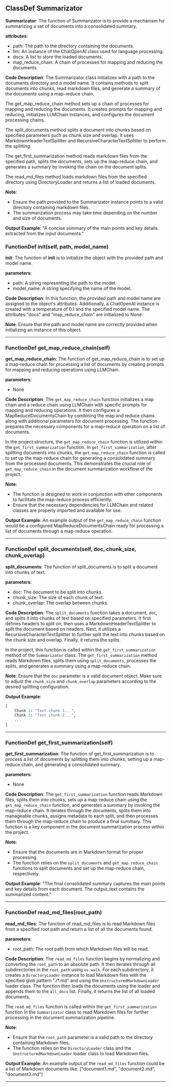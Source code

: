 ## ClassDef Summarizator
**Summarizator**: The function of Summarizator is to provide a mechanism for summarizing a set of documents into a consolidated summary.

**attributes**:
- path: The path to the directory containing the documents.
- llm: An instance of the ChatOpenAI class used for language processing.
- docs: A list to store the loaded documents.
- map_reduce_chain: A chain of processes for mapping and reducing the documents.

**Code Description**:
The Summarizator class initializes with a path to the documents directory and a model name. It contains methods to split documents into chunks, read markdown files, and generate a summary of the documents using a map-reduce chain.

The get_map_reduce_chain method sets up a chain of processes for mapping and reducing the documents. It creates prompts for mapping and reducing, initializes LLMChain instances, and configures the document processing chains.

The split_documents method splits a document into chunks based on specified parameters such as chunk size and overlap. It uses MarkdownHeaderTextSplitter and RecursiveCharacterTextSplitter to perform the splitting.

The get_first_summarization method reads markdown files from the specified path, splits the documents, sets up the map-reduce chain, and generates a summary by invoking the chain on the document splits.

The read_md_files method loads markdown files from the specified directory using DirectoryLoader and returns a list of loaded documents.

**Note**:
- Ensure the path provided to the Summarizator instance points to a valid directory containing markdown files.
- The summarization process may take time depending on the number and size of documents.

**Output Example**:
"A concise summary of the main points and key details extracted from the input documents."
### FunctionDef __init__(self, path, model_name)
**__init__**: The function of __init__ is to initialize the object with the provided path and model name.

**parameters**:
- path: A string representing the path to the model.
- model_name: A string specifying the name of the model.

**Code Description**:
In this function, the provided path and model name are assigned to the object's attributes. Additionally, a ChatOpenAI instance is created with a temperature of 0.1 and the specified model name. The attributes "docs" and "map_reduce_chain" are initialized to None.

**Note**:
Ensure that the path and model name are correctly provided when initializing an instance of this object.
***
### FunctionDef get_map_reduce_chain(self)
**get_map_reduce_chain**: The function of get_map_reduce_chain is to set up a map-reduce chain for processing a list of documents by creating prompts for mapping and reducing operations using LLMChain.

**parameters**:
- None

**Code Description**: 
The `get_map_reduce_chain` function initializes a map chain and a reduce chain using LLMChain with specific prompts for mapping and reducing operations. It then configures a MapReduceDocumentsChain by combining the map and reduce chains along with additional parameters for document processing. The function prepares the necessary components for a map-reduce operation on a list of documents.

In the project structure, the `get_map_reduce_chain` function is utilized within the `get_first_summarization` function. In `get_first_summarization`, after splitting documents into chunks, the `get_map_reduce_chain` function is called to set up the map-reduce chain for generating a consolidated summary from the processed documents. This demonstrates the crucial role of `get_map_reduce_chain` in the document summarization workflow of the project.

**Note**:
- The function is designed to work in conjunction with other components to facilitate the map-reduce process efficiently.
- Ensure that the necessary dependencies for LLMChain and related classes are properly imported and available for use.

**Output Example**:
An example output of the `get_map_reduce_chain` function would be a configured MapReduceDocumentsChain ready for processing a list of documents through a map-reduce operation.
***
### FunctionDef split_documents(self, doc, chunk_size, chunk_overlap)
**split_documents**: The function of split_documents is to split a document into chunks of text.

**parameters**:
- doc: The document to be split into chunks.
- chunk_size: The size of each chunk of text.
- chunk_overlap: The overlap between chunks.

**Code Description**:
The `split_documents` function takes a document, `doc`, and splits it into chunks of text based on specified parameters. It first defines headers to split on, then uses a MarkdownHeaderTextSplitter to split the document based on headers. Next, it utilizes a RecursiveCharacterTextSplitter to further split the text into chunks based on the chunk size and overlap. Finally, it returns the splits.

In the project, this function is called within the `get_first_summarization` method of the `Summarizator` class. The `get_first_summarization` method reads Markdown files, splits them using `split_documents`, processes the splits, and generates a summary using a map-reduce chain.

**Note**:
Ensure that the `doc` parameter is a valid document object.
Make sure to adjust the `chunk_size` and `chunk_overlap` parameters according to the desired splitting configuration.

**Output Example**:
```python
[
    Chunk 1: "Text chunk 1...",
    Chunk 2: "Text chunk 2...",
    ...
]
```
***
### FunctionDef get_first_summarization(self)
**get_first_summarization**: The function of get_first_summarization is to process a list of documents by splitting them into chunks, setting up a map-reduce chain, and generating a consolidated summary.

**parameters**:
- None

**Code Description**: 
The `get_first_summarization` function reads Markdown files, splits them into chunks, sets up a map-reduce chain using the `get_map_reduce_chain` function, and generates a summary by invoking the map-reduce chain. It iterates through the documents, splits them into manageable chunks, assigns metadata to each split, and then processes them through the map-reduce chain to produce a final summary. This function is a key component in the document summarization process within the project.

**Note**:
- Ensure that the documents are in Markdown format for proper processing.
- The function relies on the `split_documents` and `get_map_reduce_chain` functions to split documents and set up the map-reduce chain, respectively.

**Output Example**:
"The final consolidated summary captures the main points and key details from each document. The output_text contains the summarized content."
***
### FunctionDef read_md_files(root_path)
**read_md_files**: The function of read_md_files is to read Markdown files from a specified root path and return a list of all the documents found.

**parameters**:
- root_path: The root path from which Markdown files will be read.

**Code Description**:
The `read_md_files` function begins by normalizing and converting the `root_path` to an absolute path. It then iterates through all subdirectories in the `root_path` using `os.walk`. For each subdirectory, it creates a `DirectoryLoader` instance to load Markdown files with the specified glob pattern "./*.md" and using the `UnstructuredMarkdownLoader` loader class. The function then loads the documents using the loader and appends them to the `all_docs` list. Finally, it returns the list of all loaded documents.

The `read_md_files` function is called within the `get_first_summarization` function in the `Summarizator` class to read Markdown files for further processing in the document summarization pipeline.

**Note**:
- Ensure that the `root_path` parameter is a valid path to the directory containing Markdown files.
- The function relies on the `DirectoryLoader` class and the `UnstructuredMarkdownLoader` loader class to load Markdown files.

**Output Example**:
An example output of the `read_md_files` function could be a list of Markdown documents like:
["document1.md", "document2.md", "document3.md"]
***
